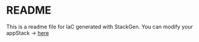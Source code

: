 # README
This is a readme file for IaC generated with StackGen.
You can modify your appStack -> [here](http://stage.dev.stackgen.com/appstacks/b1d101b1-113e-445a-b2f3-a5536f449800)

